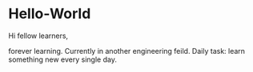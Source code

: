 # Hello-World

Hi fellow learners,

forever learning. Currently in another engineering feild. Daily task: learn something new every single day.
